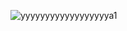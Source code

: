 
![yyyyyyyyyyyyyyyyyya1](https://github.com/Mariia2308/CS-CV/assets/136304734/c388ec09-fac1-48d5-8514-cd42fdfd6185)
